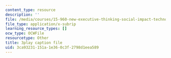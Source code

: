 ```yaml
---
content_type: resource
description: ''
file: /media/courses/15-960-new-executive-thinking-social-impact-technology-projects-fall-2017-spring-2018/3ca93231151a1e360c3f2798d1eea589_HaySEpWEsdU.srt
file_type: application/x-subrip
learning_resource_types: []
ocw_type: OCWFile
resourcetype: Other
title: 3play caption file
uid: 3ca93231-151a-1e36-0c3f-2798d1eea589
---
```

